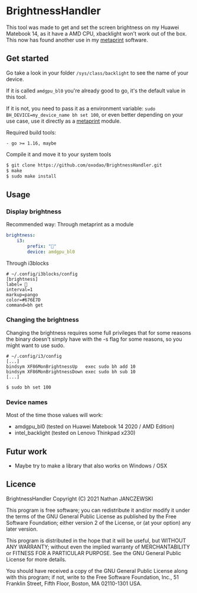 # BrightnessHandler
This tool was made to get and set the screen brightness on my Huawei Matebook 14, as it have a AMD CPU, xbacklight won't work out of the box. This now has found another use in my [metaprint](https://github.com/oxodao/metaprint) software.

## Get started

Go take a look in your folder `/sys/class/backlight` to see the name of your device. 

If it is called `amdgpu_bl0` you're already good to go, it's the default value in this tool.

If it is not, you need to pass it as a environment variable: `sudo BH_DEVICE=my_device_name bh set 100`, or even better depending on your use case, use it directly as a [metaprint](https://github.com/oxodao/metaprint) module.

Required build tools:
```
- go >= 1.16, maybe
```

Compile it and move it to your system tools
```bash
$ git clone https://github.com/oxodao/BrightnessHandler.git
$ make
$ sudo make install
```

## Usage
### Display brightness
Recommended way: Through metaprint as a module
```yaml
brightness:
    i3:
        prefix: ""
        device: amdgpu_bl0
```

Through i3blocks
```
# ~/.config/i3blocks/config
[brightness]
label=  
interval=1
markup=pango
color=#676E7D
command=bh get
```

### Changing the brightness
Changing the brightness requires some full privileges that for some reasons the binary doesn't simply have with the -s flag for some reasons, so you might want to use sudo.

```
# ~/.config/i3/config
[...]
bindsym XF86MonBrightnessUp   exec sudo bh add 10                                        
bindsym XF86MonBrightnessDown exec sudo bh sub 10
[...]
```

```
$ sudo bh set 100
```


### Device names
Most of the time those values will work:
- amdgpu_bl0 (tested on Huawei Matebook 14 2020 / AMD Edition)
- intel_backlight (tested on Lenovo Thinkpad x230)

## Futur work
- Maybe try to make a library that also works on Windows / OSX

## Licence

BrightnessHandler
Copyright (C) 2021 Nathan <Oxodao> JANCZEWSKI

This program is free software; you can redistribute it and/or modify
it under the terms of the GNU General Public License as published by
the Free Software Foundation; either version 2 of the License, or
(at your option) any later version.

This program is distributed in the hope that it will be useful,
but WITHOUT ANY WARRANTY; without even the implied warranty of
MERCHANTABILITY or FITNESS FOR A PARTICULAR PURPOSE.  See the
GNU General Public License for more details.

You should have received a copy of the GNU General Public License along
with this program; if not, write to the Free Software Foundation, Inc.,
51 Franklin Street, Fifth Floor, Boston, MA 02110-1301 USA.
